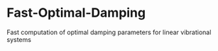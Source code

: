 # Fast-Optimal-Damping
Fast computation of optimal damping parameters for linear vibrational systems
